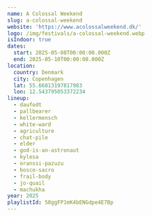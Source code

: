 ```yaml
---
name: A Colossal Weekend
slug: a-colossal-weekend
website: 'https://www.acolossalweekend.dk/'
logo: /img/festivals/a-colossal-weekend.webp
isIndoor: true
dates:
  start: 2025-05-08T00:00:00.000Z
  end: 2025-05-10T00:00:00.000Z
location:
  country: Denmark
  city: Copenhagen
  lat: 55.66813197817983
  lon: 12.543795053372234
lineup:
  - daufodt
  - pallbearer
  - kellermensch
  - white-ward
  - agriculture
  - chat-pile
  - elder
  - god-is-an-astronaut
  - kylesa
  - oranssi-pazuzu
  - bosco-sacro
  - frail-body
  - jo-quail
  - machukha
year: 2025
playlistId: 58ggFP1mK4bENGdpe4E7Bp
---
```


